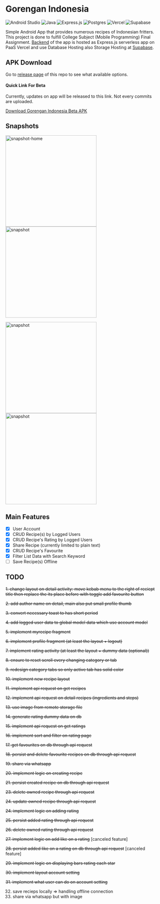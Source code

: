 # Gorengan Indonesia
![Android Studio](https://img.shields.io/badge/Android%20Studio-3DDC84.svg?style=for-the-badge&logo=android-studio&logoColor=white) ![Java](https://img.shields.io/badge/java-%23ED8B00.svg?style=for-the-badge&logo=openjdk&logoColor=white) ![Express.js](https://img.shields.io/badge/express.js-%23404d59.svg?style=for-the-badge&logo=express&logoColor=%2361DAFB) ![Postgres](https://img.shields.io/badge/postgres-%23316192.svg?style=for-the-badge&logo=postgresql&logoColor=white) ![Vercel](https://img.shields.io/badge/vercel-%23000000.svg?style=for-the-badge&logo=vercel&logoColor=white) ![Supabase](https://img.shields.io/badge/Supabase-3ECF8E?style=for-the-badge&logo=supabase&logoColor=white)

Simple Android App that provides numerous recipes of Indonesian fritters. This project is done to fulfill College Subject (Mobile Programming) Final Assignment. [Backend](https://github.com/asrofilfachrulr/API-Gorengan-Indonesia) of the app is hosted as Express.js serverless app on PaaS Vercel and use Database Hosting also Storage Hosting at [Supabase](https://supabase.com/).

## APK Download  
Go to [release page](https://github.com/asrofilfachrulr/gorengan-indonesia/tags) of this repo to see what available options. 

#### Quick Link For Beta 
Currently, updates on app will be released to this link. Not every commits are uploaded.  

[Download Gorengan Indonesia Beta APK](https://github.com/asrofilfachrulr/gorengan-indonesia/releases/download/beta/app-debug.apk)

## Snapshots

<img src="./snapshot-home.png" alt="snapshot-home" width="300"/> <img src="./snapshot-your-recipe.png" alt="snapshot" width="300"/>

<img src="./snapshot-favourites.png" alt="snapshot" width="300"/> <img src="./snapshot-detail-recipe.png" alt="snapshot" width="300"/>


## Main Features
- [x] User Account
- [x] CRUD Recipe(s) by Logged Users
- [x] CRUD Recipe's Rating by Logged Users
- [x] Share Recipe (currently limited to plain text)
- [x] CRUD Recipe's Favourite
- [x] Filter List Data with Search Keyword
- [ ] Save Recipe(s) Offline

## TODO
~~1. change layout on detail activity: move kebab menu to the right of reciept title then replace the its place before with toggle add favourite button~~  

~~2. add author name on detail, main also put small profile thumb~~  

~~3. convert necessary toast to has short period~~  

~~4. add logged user data to global model data which use account model~~  

~~5. implement myrecipe fragment~~  

~~6. implement profile fragment (at least the layout + logout)~~  

~~7. implement rating activity (at least the layout + dummy data (optional))~~  

~~8. ensure to reset scroll every changing category or tab~~  

~~9. redesign category tabs so only active tab has solid color~~  

~~10. implement new recipe layout~~  

~~11. implement api request on get recipes~~  

~~12. implement api request on detail recipes (ingredients and steps)~~  

~~13. use image from remote storage file~~   

~~14. generate rating dummy data on db~~

~~15. implement api request on get ratings~~

~~16. implement sort and filter on rating page~~

~~17. get favourites on db through api request~~   

~~18. persist and delete favourite recipes on db through api request~~  

~~19. share via whatsapp~~

~~20. implement logic on creating recipe~~

~~21. persist created recipe on db through api request~~

~~23. delete owned recipe through api request~~

~~24. update owned recipe through api request~~
    
~~24. implement logic on adding rating~~

~~25. persist added rating through api request~~  

~~26. delete owned rating through api request~~ 

~~27. implement logic on add like on a rating~~ [canceled feature]  

~~28. persist added like on a rating on db through api request~~ [canceled feature]  

~~29. implement logic on displaying bars rating each star~~  

~~30. implement layout account setting~~  

~~31. implement what user can do on account setting~~  

32. save recieps locally => handling offline connection
33. share via whatsapp but with image
